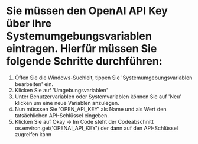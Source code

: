 # Sie müssen den OpenAI API Key über Ihre Systemumgebungsvariablen eintragen. Hierfür müssen Sie folgende Schritte durchführen:
  1. Öffen Sie die Windows-Suchleit, tippen Sie 'Systemumgebungsvariablen bearbeiten' ein. 
  2. Klicken Sie auf 'Umgebungsvariablen'
  3. Unter Benutzervariablen oder Systemvariablen können Sie auf 'Neu' klicken um eine neue Variablen anzulegen.
  4. Nun müsssen Sie 'OPEN_API_KEY' als Name und als Wert den tatsächlichen API-Schlüssel eingeben. 
  5. Klicken Sie auf Okay
-> Im Code steht der Codeabschnitt os.environ.get('OPENAI_API_KEY') der dann auf den API-Schlüssel zugreifen kann
